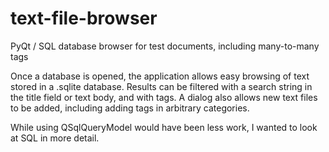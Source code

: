 # text-file-browser
PyQt / SQL database browser for test documents, including many-to-many tags

Once a database is opened, the application allows easy browsing of text stored in a .sqlite database. Results can be filtered with a search string in the title field or text body, and with  tags. A dialog also allows new text files to be added, including adding tags in arbitrary categories.

While using QSqlQueryModel would have been less work, I wanted to look at SQL in more detail.
